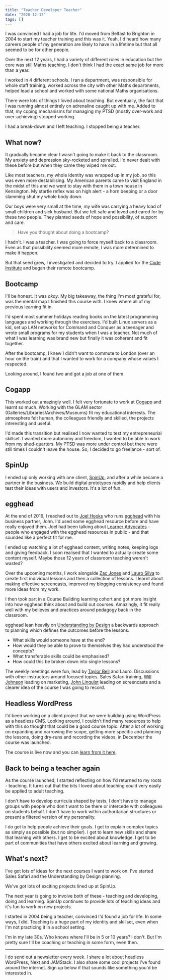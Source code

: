 ```yaml
---
title: "Teacher Developer Teacher"
date: "2020-12-12"
tags: []
---
```


I was convinced I had a job for life. I'd moved from Belfast to Brighton in 2004 to start my teacher training and this was it. Yeah, I'd heard how many careers people of my generation are likely to have in a lifetime but that all seemed to be for other people.

Over the next 12 years, I had a variety of different roles in education but the core was still Maths teaching. I don't think I had the exact same job for more than a year.

I worked in 4 different schools. I ran a department, was responsible for whole staff training, worked across the city with other Maths departments, helped lead a school and worked with some national Maths organisations.

There were lots of things I loved about teaching. But eventually, the fact that I was running almost entirely on adrenaline caught up with me. Added to that, my coping mechanisms for managing my PTSD (mostly over-work and over-achieving) stopped working.

I had a break-down and I left teaching. I stopped being a teacher.

## What now?

It gradually became clear I wasn't going to make it back to the classroom. My anxiety and depression sky-rocketed and spiralled. I'd never dealt with these before but when they came they wiped me out.

Like most teachers, my whole identity was wrapped up in my job, so this was even more destabilising. My American parents came to visit England in the midst of this and we went to stay with them in a town house in Kensington. My startle reflex was on high alert - a horn beeping or a door slamming shut my whole body down.

Our boys were very small at the time, my wife was carrying a heavy load of small children and sick husband. But we felt safe and loved and cared for by these two people. They planted seeds of hope and possibility, of support and care.

> Have you thought about doing a bootcamp?

I hadn't. I was a teacher. I was going to force myself back to a classroom. Even as that possibility seemed more remote, I was more determined to make it happen.

But that seed grew, I investigated and decided to try. I applied for the [Code Institute](https://codeinstitute.net/) and began their remote bootcamp.

## Bootcamp

I'll be honest. It was _okay_. My big takeaway, the thing I'm most grateful for, was the mental map I finished this course with. I knew where all of my previous learning fit in.

I'd spent most summer holidays reading books on the latest programming languages and working through the exercises. I'd built Linux servers as a kid, set up LAN networks for Command and Conquer as a teenager and wrote small programs for my students when I was a teacher. Not much of what I was learning was brand new but finally it was coherent and fit together.

After the bootcamp, I knew I didn't want to commute to London (over an hour on the train) and that I wanted to work for a company whose values I respected.

Looking around, I found two and got a job at one of them.

## Cogapp

This worked out amazingly well. I felt very fortunate to work at [Cogapp](https://www.cogapp.com) and learnt so much. Working with the GLAM sector (Galleries/Libraries/Archives/Museums) fit my educational interests. The atmosphere felt human, the colleagues friendly and skilled, the projects interesting and useful.

I'd made this transition but realised I now wanted to test my entrepreneurial skillset. I wanted more autonomy and freedom, I wanted to be able to work from my shed-quarters. My PTSD was more under control but there were still times I couldn't leave the house. So, I decided to go freelance - sort of.

## SpinUp

I ended up only working with one client, [SpinUp](https://spin-up.io), and after a while became a partner in the business. We build digital prototypes rapidly and help clients test their ideas with users and investors. It's a lot of fun.

## egghead

At the end of 2019, I reached out to [Joel Hooks](https://twitter.com/jhooks) who runs [egghead](https://egghead.io) with his business partner, John. I'd used some egghead resource before and have really enjoyed them. Joel had been talking about [Learner Advocates](https://howtoegghead.com/advocate/) - people who engaged with the egghead resources in public - and that sounded like a perfect fit for me.

I ended up watching a lot of egghead content, writing notes, keeping logs and giving feedback. I soon realised that I wanted to actually create some content myself. Maybe those 12 years of classroom teaching weren't wasted?

Over the upcoming months, I work alongside [Zac Jones](https://twitter.com/zacjones93) and [Lauro Silva](https://twitter.com/laurosilvacom) to create first individual lessons and then a collection of lessons. I learnt about making effective screencasts, improved my blogging consistency and found more ideas from my work.

I then took part in a Course Building learning cohort and got more insight into how egghead think about and build out courses. Amazingly, it fit really well with my believes and practices around pedagogy back in the classroom.

egghead lean heavily on [Understanding by Design](https://cft.vanderbilt.edu/guides-sub-pages/understanding-by-design/) a backwards approach to planning which defines the outcomes before the lessons.

- What skills would someone have at the end?
- How would they be able to prove to themselves they had understood the concepts?
- What transferable skills could be emphasised?
- How could this be broken down into single lessons?

The weekly meetings were fun, lead by [Taylor Bell](https://twitter.com/taylorbell) and Lauro. Discussions with other instructors around focused topics. Sales Safari training, [Will Johnson](https://twitter.com/willjohnsonio) leading on marketing, [John Linquist](https://twitter.com/johnlindquist) leading on screencasts and a clearer idea of the course I was going to record.

## Headless WordPress

I'd been working on a client project that we were building using WordPress as a headless CMS. Looking around, I couldn't find many resources to help with this so thought that could be a good course topic. After a lot of working on expanding and narrowing the scope, getting more specific and planning the lessons, doing dry-runs and recording the videos, in December the course was launched.

The course is live now and you can [learn from it here](https://egghead.io/playlists/headless-wordpress-4a14).

## Back to being a teacher again

As the course launched, I started reflecting on how I'd returned to my roots - teaching. It turns out that the bits I loved about teaching could very easily be applied to adult teaching.

I don't have to develop curricula shaped by tests, I don't have to manage groups with people who don't want to be there or intercede with colleagues on students behalf. I don't have to work within authoritarian structures or present a filtered version of my personality.

I do get to help people achieve their goals. I get to explain complex topics as simply as possible (but no simplier). I get to learn new skills and share that learning with others. I get to be excited about knowledge. I get to be part of communities that have others excited about learning and growing.

## What's next?

I've got lots of ideas for the next courses I want to work on. I've started Sales Safari and the Understanding by Design planning.

We've got lots of exciting projects lined up at SpinUp.

The next year is going to involve both of these - teaching and developing, doing and learning. SpinUp continues to provide lots of teaching ideas and it's fun to work on new projects.

I started in 2004 being a teacher, convinced I'd found a job for life. In some ways, I did. Teaching is a huge part of my identity and skillset, even when I'm not practicing it in a school setting.

I'm in my late 30s. Who knows where I'll be in 5 or 10 years? I don't. But I'm pretty sure I'll be coaching or teaching in some form, even then.

* * *

I do send out a newsletter every week. I share a lot about headless WordPress, Next and JAMStack. I also share some cool projects I've found around the internet. Sign up below if that sounds like something you'd be interested in.
